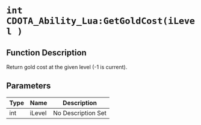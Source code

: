 # `int CDOTA_Ability_Lua:GetGoldCost(iLevel )`
## Function Description
Return gold cost at the given level (-1 is current).
## Parameters
Type|Name|Description
--|--|--
int|iLevel|No Description Set
